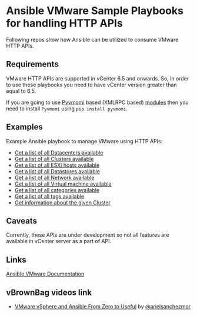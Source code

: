 # Ansible VMware Sample Playbooks for handling HTTP APIs


Following repos show how Ansible can be utilized to consume VMware HTTP APIs.

Requirements
------------

VMware HTTP APIs are supported in vCenter 6.5 and onwards. So, in order to use these playbooks you need to have vCenter version greater than equal to 6.5.

If you are going to use [Pyvmomi](https://github.com/vmware/pyvmomi) based (XMLRPC based) [modules](https://docs.ansible.com/ansible/latest/modules/list_of_cloud_modules.html#vmware) then you need to install ``Pyvmomi`` using ``pip install pyvmomi``.


Examples
--------

Example Ansible playbook to manage VMware using HTTP APIs:

- [Get a list of all Datacenters available](../master/get_all_datacenters.yml)
- [Get a list of all Clusters available](../master/get_all_clusters.yml)
- [Get a list of all ESXi hosts available](../master/get_all_hosts.yml)
- [Get a list of all Datastores available](../master/get_all_datastores.yml)
- [Get a list of all Network available](../master/get_all_networks.yml)
- [Get a list of all Virtual machine available](../master/get_all_vms.yml)
- [Get a list of all categories available](../master/get_all_categories.yml)
- [Get a list of all tags available](../master/get_all_tags.yml)
- [Get information about the given Cluster](../master/get_cluster_info.yml)


Caveats
-------

Currently, these APIs are under development so not all features are available in vCenter server as a part of API.


Links
-----

[Ansible VMware Documentation](https://docs.ansible.com/ansible/latest/vmware/index.html)


vBrownBag videos link
---------------------

* [VMware vSphere and Ansible From Zero to Useful](https://www.youtube.com/watch?v=0_qwOKlBlo8) by [@arielsanchezmor](https://twitter.com/arielsanchezmor)
